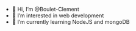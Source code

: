 - 👋 Hi, I’m @Boulet-Clement
- 👀 I’m interested in web development
- 🌱 I’m currently learning NodeJS and mongoDB

<!---
Boulet-Clement/Boulet-Clement is a ✨ special ✨ repository because its `README.md` (this file) appears on your GitHub profile.
You can click the Preview link to take a look at your changes.
--->
